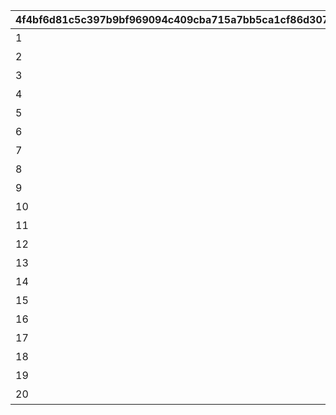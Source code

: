 |4f4bf6d81c5c397b9bf969094c409cba715a7bb5ca1cf86d307f3608812f34e4|4a6d053d740d42ae91a4c7f092e600a528f4fdd2baeb1326639eab952bbacd77|
| --- | --- |
|1|メサルティム|
|2|バナナジャンプ|
|3|バナナスライド|
|4|アユミのうちわ|
|5|アクダイカン像|
|6|間欠泉|
|7|トルネード|
|8|向かい風|
|9|土砂降り雨|
|10|ジズ|
|11|落雷|
|12|スーパーボール|
|13|超低空飛行|
|14|成層圏突入|
|15|ロケット|
|16|ニノンの爆裂忍法|
|17|腹すべり|
|18|追い風|
|19|ドリル|
|20|目回し|